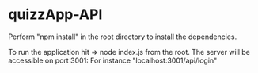 # quizzApp-API
Perform "npm install" in the root directory to install the dependencies.

To run the application hit => node index.js from the root.
The server will be accessible on port 3001: For instance "localhost:3001/api/login"
